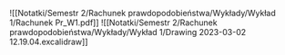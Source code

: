 ![[Notatki/Semestr 2/Rachunek prawdopodobieństwa/Wykłady/Wykład 1/Rachunek Pr_W1.pdf]]
![[Notatki/Semestr 2/Rachunek prawdopodobieństwa/Wykłady/Wykład 1/Drawing 2023-03-02 12.19.04.excalidraw]]
